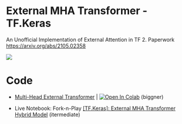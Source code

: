 # External MHA Transformer - TF.Keras 
An Unofficial Implementation of External Attention in TF 2. Paperwork https://arxiv.org/abs/2105.02358

![](https://user-images.githubusercontent.com/17668390/141291708-7c3cd892-d508-4cca-8306-a8b06a38c158.png)


# Code 

- [Multi-Head External Transformer](https://github.com/innat/DOLG-TensorFlow/blob/main/Code%20Example/DenseNet%20DOLGNet%20Malaria.ipynb) | [![Open In Colab](https://colab.research.google.com/assets/colab-badge.svg)](https://colab.research.google.com/drive/1y1aB8wC7U9WtNcSEnXTQ0avQSsa9QxRL?usp=sharing) (biggner)

- Live Notebook: Fork-n-Play [[TF.Keras]: External MHA Transformer Hybrid Model](https://www.kaggle.com/ipythonx/tf-keras-external-mha-transformer-rapis-svr) (itermediate)
